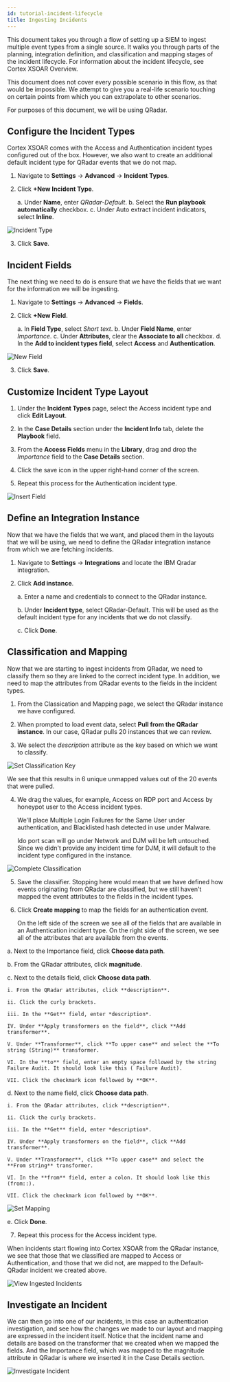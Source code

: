 ```yaml
---
id: tutorial-incident-lifecycle
title: Ingesting Incidents
---
```

This document takes you through a flow of setting up a SIEM to ingest multiple event types from a single source. It walks you through parts of the planning, integration definition, and classification and mapping stages of the incident lifecycle. For information about the incident lifecycle, see Cortex XSOAR Overview.

This document does not cover every possible scenario in this flow, as that would be impossible. We attempt to give you a real-life scenario touching on certain points from which you can extrapolate to other scenarios.

For purposes of this document, we will be using QRadar.


## Configure the Incident Types

Cortex XSOAR comes with the Access and Authentication incident types configured out of the box. However, we also want to create an additional default incident type for QRadar events that we do not map.

1. Navigate to **Settings** -> **Advanced** -> **Incident Types**.

2. Click **+New Incident Type**.

    a. Under **Name**, enter *QRadar-Default*.
    b. Select the **Run playbook automatically** checkbox.
    c. Under Auto extract incident indicators, select **Inline**.

![Incident Type](../../doc_imgs/tutorials/incidents/Inidcator-Type_Default-QRadarpng.png "Incident Type")

3. Click **Save**.

## Incident Fields

The next thing we need to do is ensure that we have the fields that we want for the information we will be ingesting.

1. Navigate to **Settings** -> **Advanced** -> **Fields**.

2. Click **+New Field**.

    a. In **Field Type**, select *Short text*.
    b. Under **Field Name**, enter *Importance*.
    c. Under **Attributes**, clear the **Associate to all** checkbox.
    d. In the **Add to incident types field**, select **Access** and **Authentication**.

![New Field](../../doc_imgs/tutorials/incidents/New-Field_Importance.png "New Field")

3. Click **Save**.

## Customize Incident Type Layout

1. Under the **Incident Types** page, select the Access incident type and click **Edit Layout**.

2. In the **Case Details** section under the **Incident Info** tab, delete the **Playbook** field.

3. From the **Access Fields** menu in the **Library**, drag and drop the *Importance* field to the **Case Details** section.

4. Click the save icon in the upper right-hand corner of the screen.

5. Repeat this process for the Authentication incident type.

![Insert Field](../../doc_imgs/tutorials/incidents/Customize-Layout_Insert-Field.png "Insert Field")

## Define an Integration Instance

Now that we have the fields that we want, and placed them in the layouts that we will be using, we need to define the QRadar integration instance from which we are fetching incidents.

1. Navigate to **Settings** -> **Integrations** and locate the IBM Qradar integration.

2. Click **Add instance**. 

   a. Enter a name and credentials to connect to the QRadar instance.

   b. Under **Incident type**, select QRadar-Default. This will be used as the default incident type for any incidents that we do not classify. 

   c. Click **Done**.

## Classification and Mapping

Now that we are starting to ingest incidents from QRadar, we need to classify them so they are linked to the correct incident type. In addition, we need to map the attributes from QRadar events to the fields in the incident types.

1. From the Classication and Mapping page, we select the QRadar instance we have configured.

2. When prompted to load event data, select **Pull from the QRadar instance**. In our case, QRadar pulls 20 instances that we can review.

3. We select the *description* attribute as the key based on which we want to classify. 

![Set Classification Key](../../doc_imgs/tutorials/incidents/C-M_SIEM_Set-Classification-Key.png "Set Classification Key")

   We see that this results in 6 unique unmapped values out of the 20 events that were pulled. 

4. We drag the values, for example, Access on RDP port and Access by honeypot user to the Access incident types. 

   We'll place Multiple Login Failures for the Same User under authentication, and Blacklisted hash detected in use under Malware.

   Ido port scan will go under Network and DJM will be left untouched. Since we didn't provide any incident time for DJM, it will default to the incident type configured in the instance.

![Complete Classification](../../doc_imgs/tutorials/incidents/C-M_SIEM_Set-Classification.png "Complete Classification")

5. Save the classifier. Stopping here would mean that we have defined how events originating from QRadar are classified, but we still haven't mapped the event attributes to the fields in the incident types.

6. Click **Create mapping** to map the fields for an authentication event. 

   On the left side of the screen we see all of the fields that are available in an Authentication incident type. On the right side of the screen, we see all of the attributes that are available from the events. 

  a. Next to the Importance field, click **Choose data path**. 

  b. From the QRadar attributes, click **magnitude**. 

  c. Next to the details field, click **Choose data path**.

   	i. From the QRadar attributes, click **description**. 

   	ii. Click the curly brackets.

   	iii. In the **Get** field, enter *description*.

   	IV. Under **Apply transformers on the field**, click **Add transformer**.

   	V. Under **Transformer**, click **To upper case** and select the **To string (String)** transformer.

   	VI. In the **to** field, enter an empty space followed by the string Failure Audit. It should look like this ( Failure Audit).

   	VII. Click the checkmark icon followed by **OK**.

  d. Next to the name field, click **Choose data path**.

   	i. From the QRadar attributes, click **description**. 

   	ii. Click the curly brackets.

   	iii. In the **Get** field, enter *description*.

   	IV. Under **Apply transformers on the field**, click **Add transformer**.

   	V. Under **Transformer**, click **To upper case** and select the **From string** transformer.

   	VI. In the **from** field, enter a colon. It should look like this (from::).

   	VII. Click the checkmark icon followed by **OK**.

![Set Mapping](../../doc_imgs/tutorials/incidents/C-M_SIEM_Mapping.png "Set Mapping")
    
  e. Click **Done**.

7. Repeat this process for the Access incident type.

When incidents start flowing into Cortex XSOAR from the QRadar instance, we see that those that we classified are mapped to Access or Authentication, and those that we did not, are mapped to the Default-QRadar incident we created above.

![View Ingested Incidents](../../doc_imgs/tutorials/incidents/Incidents_Ingested-Incidents.png "View Ingested Incidents")

## Investigate an Incident

We can then go into one of our incidents, in this case an authentication investigation, and see how the changes we made to our layout and mapping are expressed in the incident itself. Notice that the incident name and details are based on the transformer that we created when we mapped the fields. And the Importance field, which was mapped to the magnitude attribute in QRadar is where we inserted it in the Case Details section.

![Investigate Incident](../../doc_imgs/tutorials/incidents/Investigate_Inciden.png "Investigate Incident")